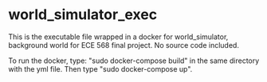 # world_simulator_exec
This is the executable file wrapped in a docker for world_simulator, background world for ECE 568 final project.
No source code included.

To run the docker, type: "sudo docker-compose build" in the same directory with the yml file.
Then type "sudo docker-compose up". 

